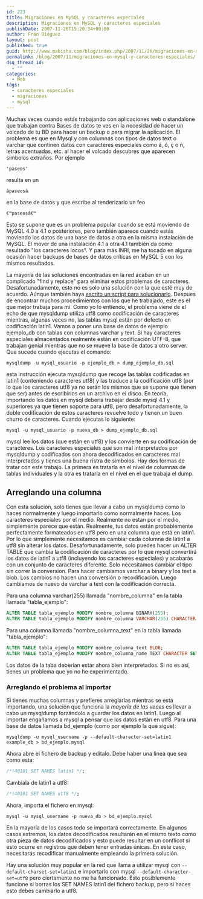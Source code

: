 ```yaml
---
id: 223
title: Migraciones en MySQL y caracteres especiales
description: Migraciones en MySQL y caracteres especiales
publishDate: 2007-11-26T15:20:34+00:00
author: Fran Diéguez
layout: post
published: true
guid: http://www.mabishu.com/blog/index.php/2007/11/26/migraciones-en-mysql-y-caracteres-especiales/
permalink: /blog/2007/11/migraciones-en-mysql-y-caracteres-especiales/
dsq_thread_id:
  - ""
categories:
  - Web
tags:
  - caracteres especiales
  - migraciones
  - mysql
---
```

Muchas veces cuando estás trabajando con aplicaciones web o standalone que trabajan contra Bases de datos te ves en la necesidad de hacer un volcado de tu BD para hacer un backup o para migrar la aplicación. El problema es que en Mysql y con columnas con tipos de datos text o varchar que continen datos con caracteres especiales como á, ó, ç o ñ, letras acentuadas, etc. al hacer el volcado descubres que aparecen simbolos extraños. Por ejemplo

```
'paseos'
```
resulta en un

```
âpaseosâ
```
en la base de datos y que escribe al renderizarlo un feo

```
€™paseosâ€™
```
Esto se supone que es un problema popular cuando se está moviendo de MySQL 4.0 a 4.1 o posteriores, pero también aparece cuando estás moviendo los datos de una base de datos a otra en la misma instalación de MySQL. El mover de una instalación 4.1 a otra 4.1 también da como resultado "los caracteres locos". Y para más INRI, me ha tocado en alguna ocasión hacer backups de bases de datos críticas en MySQL 5 con los mismos resultados.


La mayoría de las soluciones encontradas en la red acaban en un complicado "find y replace" para eliminar estos problemas de caracteres. Desafortunadamente, esto no es solo una solución con la que esté muy de acuerdo. Aúnque también haya <a title="Script de corrección de CHARSETS utf-8 mal exportados" href="/blog/2007/07/23/script-de-correccion-de-charsets-utf-8-mal-exportados/">escrito un script para solucionarlo</a>. Despues de encontrar muchos procedimientos con los que he trabajado, este es el que mejor trabaja para mi.
Como yo lo entiendo, el problema viene de el echo de que mysqldump utiliza utf8 como codificación de caracteres mientras, algunas veces no, las tablas mysql están por defecto en codificación latin1. Vamos a poner una base de datos de ejemplo ejemplo_db con tablas con columnas varchar y text. Si hay caracteres especiales almacentados realmente están en codificación UTF-8, que trabajan genial mientras que no se mueve la base de datos a otro server.
Que sucede cuando ejecutas el comando:

```shell
mysqldump -u mysql_usuario -p ejemplo_db > dump_ejemplo_db.sql
```

esta instrucción ejecuta mysqldump que recoge las tablas codificadas en latin1 (conteniendo caracteres utf8) y las traduce a la codificación utf8 (por lo que los caracteres utf8 ya no serán los mismos que se supone que tienen que ser) antes de escribirlos en un archivo en el disco. En teoría, importando los datos en mysql debería trabajar desde mysql 4.1 y superiores ya que tienen soporte para utf8, pero desafortunadamente, la doble codificación de estos caracteres revuelve todo y tienen un buen churro de caracteres. Cuando ejecutas lo siguiente:

```shell
mysql -u mysql_usuario -p nueva_db > dump_ejemplo_db.sql
```

mysql lee los datos (que están en utf8) y los convierte en su codificación de caracteres. Los caracteres especiales que son mal interpretados por mysqldump y codificados son ahora decodificados en caracteres mal interpretados y tienes una buena ristra de simbolos.
Hay dos formas de tratar con este trabajo. La primera es tratarla en el nivel de columnas de tablas individuales y la otra es tratarla en el nivel en el que trabaja el dump.

## Arreglando una columna

Con esta solución, solo tienes que llevar a cabo un mysqldump como lo haces normalmente y luego importarlo como normalmente haces. Los caracteres especiales por el medio. Realmente no estan por el medio, simplemente parece que están. Realmente, tus datos están probablemente perfectamente formateados en utf8 pero en una columna que está en latin1. Por lo que simplemente necesitamos es cambiar cada columna de latin1 a utf8 sin alterar los datos. Desafortunadamente, solo puedes hacer un ALTER TABLE que cambia la codificación de caracteres por lo que mysql convertirá los datos de latin1 a utf8 (incluyendo los caracteres especiales) y acabarás con un conjunto de caracteres diferente. Solo necesitamos cambiar el tipo sin correr la conversion. Para hacer cambiamos varchar a binary y los text a blob. Los cambios no hacen una conversión o recodificación. Luego cambiamos de nuevo de varchar a text con la codificación correcta.

Para una columna varchar(255) llamada "nombre_columna" en la tabla llamada "tabla_ejemplo":

```sql
ALTER TABLE tabla_ejemplo MODIFY nombre_columna BINARY(255);
ALTER TABLE tabla_ejemplo MODIFY nombre_columna VARCHAR(255) CHARACTER SET utf8;
```

Para una columna llamada "nombre_columna_text" en la tabla llamada "tabla_ejemplo":

```sql
ALTER TABLE tabla_ejemplo MODIFY nombre_columna_text BLOB;
ALTER TABLE tabla_ejemplo MODIFY nombre_columna_name TEXT CHARACTER SET utf8;
```

Los datos de la taba deberían estár ahora bien interpretados. Si no es así, tienes un problema que yo no he experimentado.

### Arreglando el problema al importar

Si tienes muchas columnas y prefieres arreglarlas mientras se está importando, una solución que funciona la *mayoría de las veces* es llevar a cabo un mysqldump forzándolo a guardar los datos en latin1. Luego al importar engañamos a mysql a pensar que los datos están en utf8.
Para una base de datos llamada bd_ejemplo (como por ejemplo la que sigue):

```shell
mysqldump -u mysql_username -p --default-character-set=latin1 example_db > bd_ejemplo.mysql
```

Ahora abre el fichero de backup y editalo. Debe haber una linea que sea como esta:

```sql
/*!40101 SET NAMES latin1 */;
```

Cambiala de latin1 a utf8:

```sql
/*!40101 SET NAMES utf8 */;
```

Ahora, importa el fichero en mysql:

```shell
mysql -u mysql_username -p nueva_db > bd_ejemplo.mysql
```

En la mayoría de los casos todo se importará correctamente. En algunos casos extremos, los datos decodificados resultarán en el mismo texto como otra pieza de datos decodificados y esto puede resultar en un conflicot si esto ocurre en registros que deben tener entradas únicas. En este caso, necesitarás recodificar manualmente empleando la primera solución.

Hay una solución muy popular en la red que llama a utilizar mysql con `--default-charset-set=latin1` e importarlo con mysql `--default-character-set=utf8` pero ciertamente no me ha funcionado. Esto posiblemente funcione si borras los SET NAMES latin1 del fichero backup, pero si haces esto debes cambiarlo a utf8.
